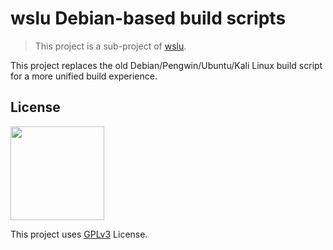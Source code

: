 # wslu Debian-based build scripts

> This project is a sub-project of [wslu](https://wslutiliti.es/wslu).

This project replaces the old Debian/Pengwin/Ubuntu/Kali Linux build script for a more unified build experience.

## License

<img width="150" src="https://www.gnu.org/graphics/gplv3-with-text-136x68.png">

This project uses [GPLv3](LICENSE) License.


